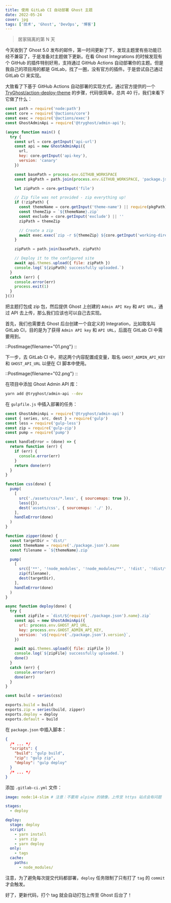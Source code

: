 ```yaml
---
title: 使用 GitLab CI 自动部署 Ghost 主题
date: 2022-05-24
cover: jpg
tags: ['技术', 'Ghost', 'DevOps', '博客']
---
```


> 居家隔离的第 N 天

今天收到了 Ghost 5.0 发布的邮件，第一时间更新了下，发现主题里有些功能已经不兼容了，于是准备对主题做下更新。在看 Ghost Integrations 的时候发现有个 GitHub 的插件特别好用，支持通过 GitHub Actions 自动部署你的主题。但是我自己的项目用的都是 GitLab，找了一圈，没有官方的插件。于是尝试自己通过 GitLab CI 来实现。

大致看了下基于 GitHub Actions 自动部署的实现方式，通过官方提供的一个 [TryGhost/action-deploy-theme](https://github.com/TryGhost/action-deploy-theme/blob/main/index.js) 的步骤，代码很简单，总共 40 行，我们来看下它做了什么：

```javascript
const path = require('node:path')
const core = require('@actions/core')
const exec = require('@actions/exec')
const GhostAdminApi = require('@tryghost/admin-api');

(async function main() {
  try {
    const url = core.getInput('api-url')
    const api = new GhostAdminApi({
      url,
      key: core.getInput('api-key'),
      version: 'canary'
    })

    const basePath = process.env.GITHUB_WORKSPACE
    const pkgPath = path.join(process.env.GITHUB_WORKSPACE, 'package.json')

    let zipPath = core.getInput('file')

    // Zip file was not provided - zip everything up!
    if (!zipPath) {
      const themeName = core.getInput('theme-name') || require(pkgPath).name
      const themeZip = `${themeName}.zip`
      const exclude = core.getInput('exclude') || ''
      zipPath = themeZip

      // Create a zip
      await exec.exec(`zip -r ${themeZip} ${core.getInput('working-directory') || '.'} -x *.git* *.zip yarn* npm* node_modules* *routes.yaml *redirects.yaml *redirects.json ${exclude}`, [], { cwd: basePath })
    }

    zipPath = path.join(basePath, zipPath)

    // Deploy it to the configured site
    await api.themes.upload({ file: zipPath })
    console.log(`${zipPath} successfully uploaded.`)
  }
  catch (err) {
    console.error(err)
    process.exit(1)
  }
}())
```

把主题打包成 zip 包，然后提供 Ghost 上创建的 `Admin API Key` 和 `API URL`，通过 API 去上传，那么我们应该也可以自己去实现。

首先，我们也需要去 Ghost 后台创建一个自定义的 Integration，比如取名叫 GitLab CI，目的是为了获得 `Admin API key` 和 `API URL`，后面在 GitLab CI 中需要用到。

::PostImage{filename="01.png"}
::

下一步，去 GitLab CI 中，把这两个内容配置成变量，取名 `GHOST_ADMIN_API_KEY` 和 `GHOST_API_URL` 以便在 CI 脚本中使用。

::PostImage{filename="02.png"}
::

在项目中添加 Ghost Admin API 库：

```bash
yarn add @tryghost/admin-api --dev
```

在 `gulpfile.js` 中插入部署的任务：

```javascript
const GhostAdminApi = require('@tryghost/admin-api')
const { series, src, dest } = require('gulp')
const less = require('gulp-less')
const zip = require('gulp-zip')
const pump = require('pump')

const handleError = (done) => {
  return function (err) {
    if (err) {
      console.error(err)
    }
    return done(err)
  }
}

function css(done) {
  pump(
    [
      src('./assets/css/*.less', { sourcemaps: true }),
      less({}),
      dest('assets/css', { sourcemaps: './' }),
    ],
    handleError(done)
  )
}

function zipper(done) {
  const targetDir = 'dist/'
  const themeName = require('./package.json').name
  const filename = `${themeName}.zip`

  pump(
    [
      src(['**', '!node_modules', '!node_modules/**', '!dist', '!dist/**']),
      zip(filename),
      dest(targetDir),
    ],
    handleError(done)
  )
}

async function deploy(done) {
  try {
    const zipFile = `dist/${require('./package.json').name}.zip`
    const api = new GhostAdminApi({
      url: process.env.GHOST_API_URL,
      key: process.env.GHOST_ADMIN_API_KEY,
      version: `v${require('./package.json').version}`,
    })

    await api.themes.upload({ file: zipFile })
    console.log(`${zipFile} successfully uploaded.`)
    done()
  }
  catch (err) {
    console.error(err)
    done(err)
  }
}

const build = series(css)

exports.build = build
exports.zip = series(build, zipper)
exports.deploy = deploy
exports.default = build
```

在 `package.json` 中插入脚本：

```json
{
  /* ... */
  "scripts": {
    "build": "gulp build",
    "zip": "gulp zip",
    "deploy": "gulp deploy"
  }
  /* ... */
}
```

添加 `.gitlab-ci.yml` 文件：

```yaml
image: node:14-slim # 注意：不要用 alpine 的镜像，上传至 https 站点会有问题

stages:
  - deploy

deploy:
  stage: deploy
  script:
    - yarn install
    - yarn zip
    - yarn deploy
  only:
    - tags
  cache:
    paths:
      - node_modules/
```

注意，为了避免每次提交代码都部署，`deploy` 任务限制了只有打了 `tag` 的 `commit` 才会触发。

好了，更新代码，打个 tag 就会自动打包上传至 Ghost 后台了！

